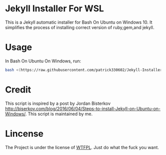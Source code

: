 # Jekyll Installer For WSL

This is a Jekyll automatic installer for Bash On Ubuntu on Windows 10. It simplifies the process of installing correct version of ruby,gem,and jekyll.
  
# Usage

In Bash On Ubuntu On Windows, run:
```sh
bash <(https://raw.githubusercontent.com/patrick330602/Jekyll-Installer-For-WSL/master/jekyll.sh)
```

# Credit

This script is inspired by a post by Jordan Bisterkov <http://biserkov.com/blog/2016/06/04/Steps-to-install-Jekyll-on-Ubuntu-on-Windows/>. This script is maintained by me. 

# Lincense

The Project is under the license of [WTFPL](https://raw.githubusercontent.com/patrick330602/Jekyll-Installer-For-WSL/master/LICENSE). Just do what the fuck you want.
 
